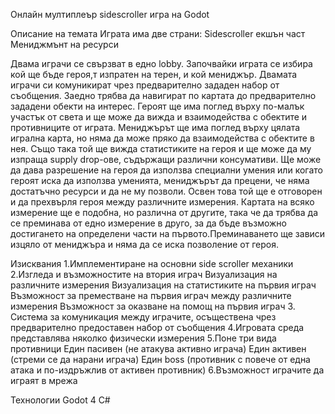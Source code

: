 
Онлайн мултиплеър sidescroller игра на Godot


Описание на темата
Играта има две страни:
Sidescroller екшън част
Мениджмънт на ресурси 

Двама играчи се свързват в едно lobby. Започвайки играта се избира кой ще бъде героя,т изпратен на терен, и кой мениджър. Двамата играчи си комуникират чрез предварително зададен набор от съобщения. Заедно трябва да навигират по картата до предварително зададени обекти на интерес. 
Героят ще има поглед върху по-малък участък от света и ще може да вижда и взаимодейства с обектите и противниците от играта.
Мениджърът ще има поглед върху цялата игрална карта, но няма да може пряко да взаимодейства с обектите в нея. Също така той ще вижда статистиките на героя и ще може да му изпраща supply drop-ове, съдържащи различни консумативи. Ще може да дава разрешение на героя да използва специални умения или когато героят иска да използва уменията, мениджърът да прецени, че няма достатъчно ресурси и да не му позволи. Освен това той ще е отговорен и да прехвърля героя между различните измерения. 
Картата на всяко измерение ще е подобна, но различна от другите, така че да трябва да се преминава от едно измерение в друго, за да бъде възможно достигането на определени части на първото.Преминаването ще зависи изцяло от мениджъра и няма да се иска позволение от героя.




Изисквания
1.Имплементиране на основни side scroller механики
2.Изгледа и възможностите на втория играч
Визуализация на различните измерения 
Визуализация на статистиките на първия играч
Възможност за преместване на първия играч между различните измерения
Възможност за оказване на помощ на първия играч
3. Система за комуникация между играчите, осъществена чрез предварително предоставен набор от съобщения
4.Игровата среда представлява няколко физически измерения 
5.Поне три вида противници
Един пасивен (не атакува активно играча)
Един активен (стреми се да нарани играча)
Един boss (противник с повече от една атака и по-издръжлив от активен противник)
6.Възможност играчите да играят в мрежа

Технологии
Godot 4
C#
